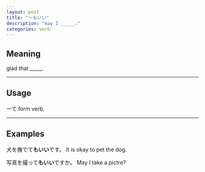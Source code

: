 ```yaml
---
layout: post
title: "〜もいい"
description: "may I _____."
categories: verb
---
```


## Meaning

glad that  _____.

---

## Usage

ーて form verb.

---

## Examples

犬を撫でて**もいい**です。
It is okay to pet the dog.

写真を撮って**もいい**ですか。
May I take a pictre?